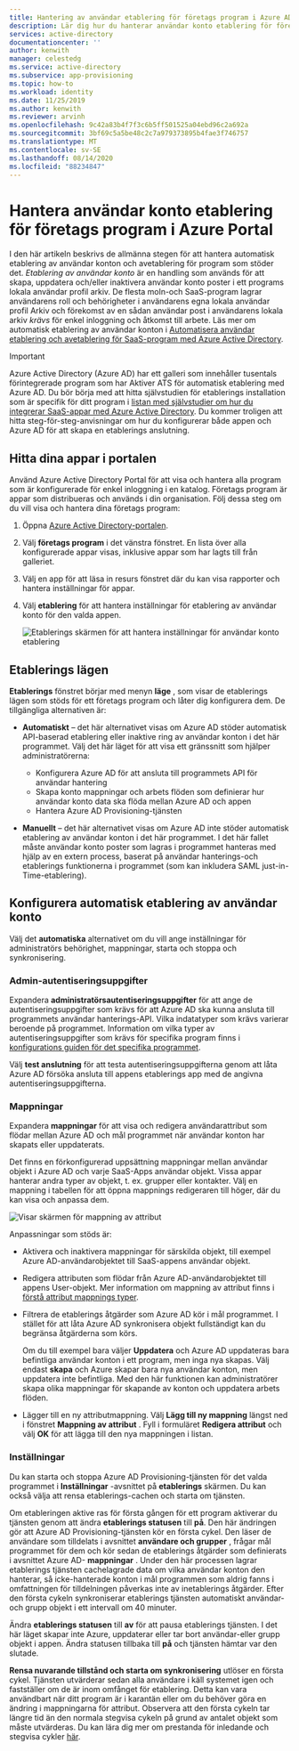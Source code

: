 ```yaml
---
title: Hantering av användar etablering för företags program i Azure AD
description: Lär dig hur du hanterar användar konto etablering för företags program med hjälp av Azure Active Directory
services: active-directory
documentationcenter: ''
author: kenwith
manager: celestedg
ms.service: active-directory
ms.subservice: app-provisioning
ms.topic: how-to
ms.workload: identity
ms.date: 11/25/2019
ms.author: kenwith
ms.reviewer: arvinh
ms.openlocfilehash: 9c42a83b4f7f3c6b5ff501525a04ebd96c2a692a
ms.sourcegitcommit: 3bf69c5a5be48c2c7a979373895b4fae3f746757
ms.translationtype: MT
ms.contentlocale: sv-SE
ms.lasthandoff: 08/14/2020
ms.locfileid: "88234847"
---
```

# <a name="managing-user-account-provisioning-for-enterprise-apps-in-the-azure-portal"></a>Hantera användar konto etablering för företags program i Azure Portal

I den här artikeln beskrivs de allmänna stegen för att hantera automatisk etablering av användar konton och avetablering för program som stöder det. *Etablering av användar konto* är en handling som används för att skapa, uppdatera och/eller inaktivera användar konto poster i ett programs lokala användar profil arkiv. De flesta moln-och SaaS-program lagrar användarens roll och behörigheter i användarens egna lokala användar profil Arkiv och förekomst av en sådan användar post i användarens lokala arkiv *krävs* för enkel inloggning och åtkomst till arbete. Läs mer om automatisk etablering av användar konton i [Automatisera användar etablering och avetablering för SaaS-program med Azure Active Directory](user-provisioning.md).

> [!IMPORTANT]
> Azure Active Directory (Azure AD) har ett galleri som innehåller tusentals förintegrerade program som har Aktiver ATS för automatisk etablering med Azure AD. Du bör börja med att hitta självstudien för etablerings installation som är specifik för ditt program i [listan med självstudier om hur du integrerar SaaS-appar med Azure Active Directory](../saas-apps/tutorial-list.md). Du kommer troligen att hitta steg-för-steg-anvisningar om hur du konfigurerar både appen och Azure AD för att skapa en etablerings anslutning.

## <a name="finding-your-apps-in-the-portal"></a>Hitta dina appar i portalen

Använd Azure Active Directory Portal för att visa och hantera alla program som är konfigurerade för enkel inloggning i en katalog. Företags program är appar som distribueras och används i din organisation. Följ dessa steg om du vill visa och hantera dina företags program:

1. Öppna [Azure Active Directory-portalen](https://aad.portal.azure.com).
1. Välj **företags program** i det vänstra fönstret. En lista över alla konfigurerade appar visas, inklusive appar som har lagts till från galleriet.
1. Välj en app för att läsa in resurs fönstret där du kan visa rapporter och hantera inställningar för appar.
1. Välj **etablering** för att hantera inställningar för etablering av användar konto för den valda appen.

   ![Etablerings skärmen för att hantera inställningar för användar konto etablering](./media/configure-automatic-user-provisioning-portal/enterprise-apps-provisioning.png)

## <a name="provisioning-modes"></a>Etablerings lägen

**Etablerings** fönstret börjar med menyn **läge** , som visar de etablerings lägen som stöds för ett företags program och låter dig konfigurera dem. De tillgängliga alternativen är:

* **Automatiskt** – det här alternativet visas om Azure AD stöder automatisk API-baserad etablering eller inaktive ring av användar konton i det här programmet. Välj det här läget för att visa ett gränssnitt som hjälper administratörerna:

  * Konfigurera Azure AD för att ansluta till programmets API för användar hantering
  * Skapa konto mappningar och arbets flöden som definierar hur användar konto data ska flöda mellan Azure AD och appen
  * Hantera Azure AD Provisioning-tjänsten

* **Manuellt** – det här alternativet visas om Azure AD inte stöder automatisk etablering av användar konton i det här programmet. I det här fallet måste användar konto poster som lagras i programmet hanteras med hjälp av en extern process, baserat på användar hanterings-och etablerings funktionerna i programmet (som kan inkludera SAML just-in-Time-etablering).

## <a name="configuring-automatic-user-account-provisioning"></a>Konfigurera automatisk etablering av användar konto

Välj det **automatiska** alternativet om du vill ange inställningar för administratörs behörighet, mappningar, starta och stoppa och synkronisering.

### <a name="admin-credentials"></a>Admin-autentiseringsuppgifter

Expandera **administratörsautentiseringsuppgifter** för att ange de autentiseringsuppgifter som krävs för att Azure AD ska kunna ansluta till programmets användar hanterings-API. Vilka indatatyper som krävs varierar beroende på programmet. Information om vilka typer av autentiseringsuppgifter som krävs för specifika program finns i [konfigurations guiden för det specifika programmet](user-provisioning.md).

Välj **test anslutning** för att testa autentiseringsuppgifterna genom att låta Azure AD försöka ansluta till appens etablerings app med de angivna autentiseringsuppgifterna.

### <a name="mappings"></a>Mappningar

Expandera **mappningar** för att visa och redigera användarattribut som flödar mellan Azure AD och mål programmet när användar konton har skapats eller uppdaterats.

Det finns en förkonfigurerad uppsättning mappningar mellan användar objekt i Azure AD och varje SaaS-Apps användar objekt. Vissa appar hanterar andra typer av objekt, t. ex. grupper eller kontakter. Välj en mappning i tabellen för att öppna mappnings redigeraren till höger, där du kan visa och anpassa dem.

![Visar skärmen för mappning av attribut](./media/configure-automatic-user-provisioning-portal/enterprise-apps-provisioning-mapping.png)

Anpassningar som stöds är:

* Aktivera och inaktivera mappningar för särskilda objekt, till exempel Azure AD-användarobjektet till SaaS-appens användar objekt.
* Redigera attributen som flödar från Azure AD-användarobjektet till appens User-objekt. Mer information om mappning av attribut finns i [förstå attribut mappnings typer](customize-application-attributes.md#understanding-attribute-mapping-types).
* Filtrera de etablerings åtgärder som Azure AD kör i mål programmet. I stället för att låta Azure AD synkronisera objekt fullständigt kan du begränsa åtgärderna som körs.

  Om du till exempel bara väljer **Uppdatera** och Azure AD uppdateras bara befintliga användar konton i ett program, men inga nya skapas. Välj endast **skapa** och Azure skapar bara nya användar konton, men uppdatera inte befintliga. Med den här funktionen kan administratörer skapa olika mappningar för skapande av konton och uppdatera arbets flöden.

* Lägger till en ny attributmappning. Välj **Lägg till ny mappning** längst ned i fönstret **Mappning av attribut** . Fyll i formuläret **Redigera attribut** och välj **OK** för att lägga till den nya mappningen i listan.

### <a name="settings"></a>Inställningar

Du kan starta och stoppa Azure AD Provisioning-tjänsten för det valda programmet i **Inställningar** -avsnittet på **etablerings** skärmen. Du kan också välja att rensa etablerings-cachen och starta om tjänsten.

Om etableringen aktive ras för första gången för ett program aktiverar du tjänsten genom att ändra **etablerings statusen** till **på**. Den här ändringen gör att Azure AD Provisioning-tjänsten kör en första cykel. Den läser de användare som tilldelats i avsnittet **användare och grupper** , frågar mål programmet för dem och kör sedan de etablerings åtgärder som definierats i avsnittet Azure AD- **mappningar** . Under den här processen lagrar etablerings tjänsten cachelagrade data om vilka användar konton den hanterar, så icke-hanterade konton i mål programmen som aldrig fanns i omfattningen för tilldelningen påverkas inte av inetablerings åtgärder. Efter den första cykeln synkroniserar etablerings tjänsten automatiskt användar-och grupp objekt i ett intervall om 40 minuter.

Ändra **etablerings statusen** till **av**  för att pausa etablerings tjänsten. I det här läget skapar inte Azure, uppdaterar eller tar bort användar-eller grupp objekt i appen. Ändra statusen tillbaka till **på** och tjänsten hämtar var den slutade.

**Rensa nuvarande tillstånd och starta om synkronisering** utlöser en första cykel. Tjänsten utvärderar sedan alla användare i käll systemet igen och fastställer om de är inom omfånget för etablering. Detta kan vara användbart när ditt program är i karantän eller om du behöver göra en ändring i mappningarna för attribut. Observera att den första cykeln tar längre tid än den normala stegvisa cykeln på grund av antalet objekt som måste utvärderas. Du kan lära dig mer om prestanda för inledande och stegvisa cykler [här](application-provisioning-when-will-provisioning-finish-specific-user.md).